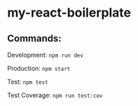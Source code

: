 # my-react-boilerplate

## Commands:

Development: ```npm run dev```

Production: ```npm start```

Test: ```npm test```

Test Coverage: ```npm run test:cov```
